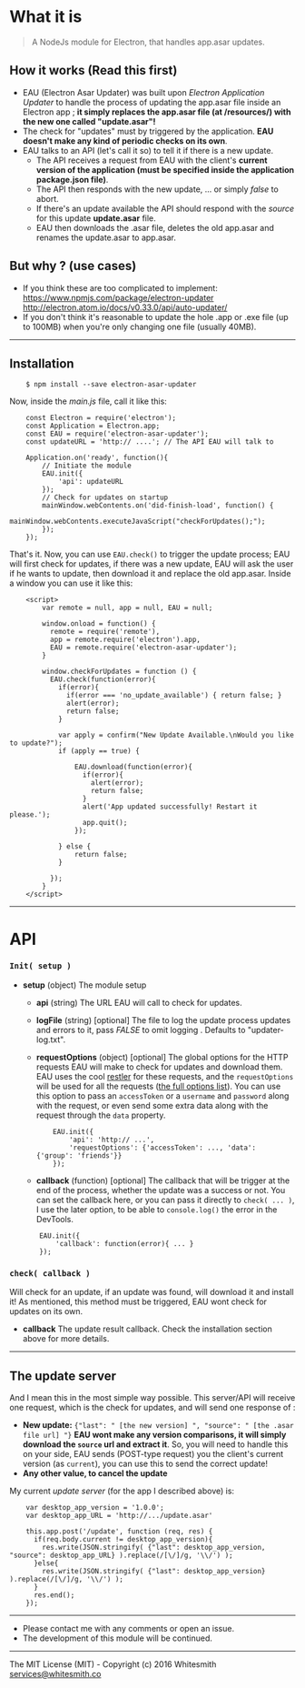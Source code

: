 # What it is
> A NodeJs module for Electron, that handles app.asar updates.

## How it works (Read this first)
* EAU (Electron Asar Updater) was built upon _Electron Application Updater_ to handle the process of updating the app.asar file inside an Electron app ; **it simply replaces the app.asar file (at /resources/) with the new one called "update.asar"!**
* The check for "updates" must by triggered by the application. **EAU doesn't make any kind of periodic checks on its own**.
* EAU talks to an API (let's call it so) to tell it if there is a new update.
    * The API receives a request from EAU with the client's **current version of the application (must be specified inside the application package.json file)**.
    * The API then responds with the new update, ... or simply *false* to abort.
    * If there's an update available the API should respond with the *source* for this update **update.asar** file.
    * EAU then downloads the .asar file, deletes the old app.asar and renames the update.asar to app.asar.

## But why ? (use cases)
* If you think these are too complicated to implement:
https://www.npmjs.com/package/electron-updater
http://electron.atom.io/docs/v0.33.0/api/auto-updater/
* If you don't think it's reasonable to update the hole .app or .exe file (up to 100MB) when you're only changing one file (usually 40MB).

---

## Installation
```
    $ npm install --save electron-asar-updater
```
Now, inside the *main.js* file, call it like this:
```
    const Electron = require('electron');
    const Application = Electron.app;
    const EAU = require('electron-asar-updater');
    const updateURL = 'http:// ....'; // The API EAU will talk to

    Application.on('ready', function(){
        // Initiate the module
        EAU.init({
            'api': updateURL
        });
        // Check for updates on startup
        mainWindow.webContents.on('did-finish-load', function() {
          mainWindow.webContents.executeJavaScript("checkForUpdates();");
        });
    });
```

That's it. Now, you can use ```EAU.check()``` to trigger the update process; EAU will first check for updates, if there was a new update, EAU will ask the user if he wants to update, then download it and replace the old app.asar. Inside a window you can use it like this:

```
    <script>
        var remote = null, app = null, EAU = null;

        window.onload = function() {
          remote = require('remote'),
          app = remote.require('electron').app,
          EAU = remote.require('electron-asar-updater');
        }

        window.checkForUpdates = function () {
          EAU.check(function(error){
            if(error){
              if(error === 'no_update_available') { return false; }
              alert(error);
              return false;
            }

            var apply = confirm("New Update Available.\nWould you like to update?");
            if (apply == true) {

                EAU.download(function(error){
                  if(error){
                    alert(error);
                    return false;
                  }
                  alert('App updated successfully! Restart it please.');
                  app.quit();
                });

            } else {
                return false;
            }

          });
        }
    </script>
```

---

# API

### `Init( setup )`

* **setup** (object) The module setup
    * **api** (string) The URL EAU will call to check for updates.
    * **logFile** (string) [optional] The file to log the update process updates and errors to it, pass *FALSE* to omit logging . Defaults to "updater-log.txt".
    * **requestOptions** (object) [optional] The global options for the HTTP requests EAU will make to check for updates and download them. EAU uses the cool [restler](https://github.com/danwrong/restler) for these requests, and the `requestOptions` will be used for all the requests ([the full options list](https://github.com/danwrong/restler#options)). You can use this option to pass an `accessToken` or a `username` and `password` along with the request, or even send some extra data along with the request through the `data` property.

        ```
            EAU.init({
                'api': 'http:// ...',
                'requestOptions': {'accessToken': ..., 'data': {'group': 'friends'}}
            });    
        ```
    * **callback** (function) [optional] The callback that will be trigger at the end of the process, whether the update was a success or not. You can set the callback here, or you can pass it directly to `check( ... )`, I use the later option, to be able to `console.log()` the error in the DevTools.

    ```
        EAU.init({
            'callback': function(error){ ... }
        });
    ```

### `check( callback )`

Will check for an update, if an update was found, will download it and install it! As mentioned, this method must be triggered, EAU wont check for updates on its own.
* **callback** The update result callback. Check the installation section above for more details.

---

## The update server
And I mean this in the most simple way possible. This server/API will receive one request, which is the check for updates, and will send one response of :

* **New update:** `{"last": " [the new version] ", "source": " [the .asar file url] "}` **EAU wont make any version comparisons, it will simply download the `source` url and extract it**. So, you will need to handle this on your side, EAU sends (POST-type request) you the client's current version (as `current`), you can use this to send the correct update!
* **Any other value, to cancel the update**

My current *update server* (for the app I described above) is:
```
    var desktop_app_version = '1.0.0';
    var desktop_app_URL = 'http://.../update.asar'

    this.app.post('/update', function (req, res) {
      if(req.body.current != desktop_app_version){
        res.write(JSON.stringify( {"last": desktop_app_version, "source": desktop_app_URL} ).replace(/[\/]/g, '\\/') );
      }else{
        res.write(JSON.stringify( {"last": desktop_app_version} ).replace(/[\/]/g, '\\/') );
      }
      res.end();
    });
```

---

* Please contact me with any comments or open an issue.
* The development of this module will be continued.

---

The MIT License (MIT) -
Copyright (c) 2016 Whitesmith services@whitesmith.co
